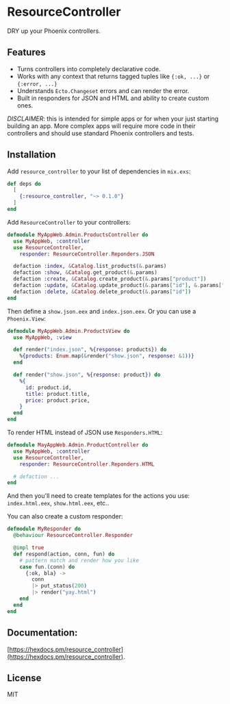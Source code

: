# ResourceController

DRY up your Phoenix controllers.

## Features

- Turns controllers into completely declarative code.
- Works with any context that returns tagged tuples like `{:ok, ...}` or `{:error, ...}`
- Understands `Ecto.Changeset` errors and can render the error.
- Built in responders for JSON and HTML and ability to create custom ones.

*DISCLAIMER*: this is intended for simple apps or for when your just starting building an app. More complex apps will require more code in their controllers and should use standard Phoenix controllers and tests.

## Installation

Add `resource_controller` to your list of dependencies in `mix.exs`:

```elixir
def deps do
  [
    {:resource_controller, "~> 0.1.0"}
  ]
end
```

Add `ResourceController` to your controllers:

```elixir
defmodule MyAppWeb.Admin.ProductsController do
  use MyAppWeb, :controller
  use ResourceController,
    responder: ResourceController.Reponders.JSON

  defaction :index, &Catalog.list_products(&.params)
  defaction :show, &Catalog.get_product(&.params)
  defaction :create, &Catalog.create_product(&.params["product"])
  defaction :update, &Catalog.update_product(&.params["id"], &.params["product"])
  defaction :delete, &Catalog.delete_product(&.params["id"])
end
```

Then define a `show.json.eex` and `index.json.eex`. Or you can use a `Phoenix.View`:

```elixir
defmodule MyAppWeb.Admin.ProductsView do
  use MyAppWeb, :view

  def render("index.json", %{response: products}) do
    %{products: Enum.map(&render("show.json", response: &1))}
  end

  def render("show.json", %{response: product}) do
    %{
      id: product.id,
      title: product.title,
      price: product.price,
    }
  end
end
```

To render HTML instead of JSON use `Responders.HTML`:

```elixir
defmodule MayAppWeb.Admin.ProductController do
  use MyAppWeb, :controller
  use ResourceController,
    responder: ResourceController.Reponders.HTML

  # defaction ...
end
```

And then you'll need to create templates for the actions you use: `index.html.eex`, `show.html.eex`, etc..

You can also create a custom responder:

```elixir
defmodule MyResponder do
  @behaviour ResourceController.Responder

  @impl true
  def respond(action, conn, fun) do
    # pattern match and render how you like
    case fun.(conn) do
      {:ok, bla} ->
        conn
        |> put_status(200)
        |> render("yay.html")
    end
  end
end
```

## Documentation:

[https://hexdocs.pm/resource_controller](https://hexdocs.pm/resource_controller).

## License

MIT
